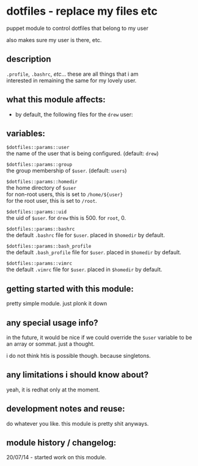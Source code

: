 dotfiles - replace my files etc
===============================

puppet module to control dotfiles that belong to my user

also makes sure my user is there, etc.


description
-----------
`.profile`, `.bashrc`, *etc*... these are all things that i am  
interested in remaining the same for my lovely user.


what this module affects:
-------------------------
  * by default, the following files for the `drew` user:


variables:
----------

  `$dotfiles::params::user`  
  the name of the user that is being configured.  (default: `drew`)  

  `$dotfiles::params::group`  
  the group membership of `$user`.  (default: `users`)  

  `$dotfiles::params::homedir`  
  the home directory of `$user`   
  for non-root users, this is set to `/home/${user}`  
  for the root user, this is set to `/root`.  

  `$dotfiles::params::uid`  
  the uid of `$user`.  for `drew` this is 500.  for `root`, 0.   

  `$dotfiles::params::bashrc`  
  the default `.bashrc` file for `$user`.  placed in `$homedir` by default.   

  `$dotfiles::params::bash_profile`  
  the default `.bash_profile` file for `$user`.  placed in `$homedir` by default.   

  `$dotfiles::params::vimrc`  
   the default `.vimrc` file for `$user`.  placed in `$homedir` by default.    


getting started with this module:
---------------------------------
pretty simple module.  just plonk it down


any special usage info?
-----------------------
in the future, it would be nice if we could override the
`$user` variable to be an array or sommat.  just a thought.

i do not think htis is possible though.  because singletons.

any limitations i should know about?
------------------------------------
yeah, it is redhat only at the moment.


development notes and reuse:
----------------------------
do whatever you like.  this module is pretty shit anyways.


module history / changelog:
---------------------------
20/07/14 - started work on this module.  
